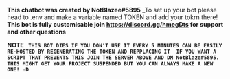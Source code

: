 **This chatbot was created by NotBlazee#5895**
_To set up your bot please head to .env and make a variable named TOKEN and add your tokrn there!
**This bot is fully customisable join https://discord.gg/hmegDts for support and other questions**


**NOTE
`` THIS BOT DIES IF YOU DON'T USE IT EVERY 5 MINUTES CAN BE EASILY RE-HOSTED BY REGENERATING THE TOKEN AND REPPLACING IT 
IF YOU WANT A SCRIPT THAT PREVENTS THIS JOIN THE SERVER ABOVE AND DM NotBlaze#5895. THIS MIGHT GET YOUR PROJECT SUSPENDED BUT YOU CAN ALWAYS
MAKE A NEW ONE! :D``**
